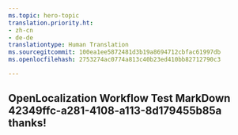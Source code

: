 ```yaml
---
ms.topic: hero-topic
translation.priority.ht:
- zh-cn
- de-de
translationtype: Human Translation
ms.sourcegitcommit: 100ea1ee5872481d3b19a8694712cbfac61997db
ms.openlocfilehash: 2753274ac0774a813c40b23ed410bb82712790c3

---
```

## OpenLocalization Workflow Test MarkDown 42349ffc-a281-4108-a113-8d179455b85a thanks!



<!--HONumber=Aug16_HO3-->


